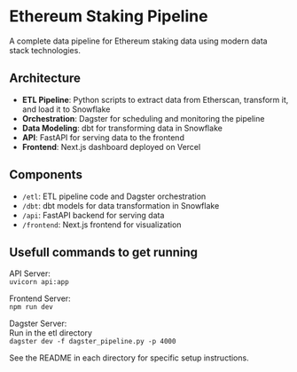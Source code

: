 # Ethereum Staking Pipeline

A complete data pipeline for Ethereum staking data using modern data stack technologies.

## Architecture

- **ETL Pipeline**: Python scripts to extract data from Etherscan, transform it, and load it to Snowflake
- **Orchestration**: Dagster for scheduling and monitoring the pipeline
- **Data Modeling**: dbt for transforming data in Snowflake
- **API**: FastAPI for serving data to the frontend
- **Frontend**: Next.js dashboard deployed on Vercel

## Components

- `/etl`: ETL pipeline code and Dagster orchestration
- `/dbt`: dbt models for data transformation in Snowflake
- `/api`: FastAPI backend for serving data
- `/frontend`: Next.js frontend for visualization

## Usefull commands to get running  

API Server:  
```uvicorn api:app```  

Frontend Server:  
```npm run dev```  

Dagster Server:  
Run in the etl directory  
```dagster dev -f dagster_pipeline.py -p 4000```  

See the README in each directory for specific setup instructions.
